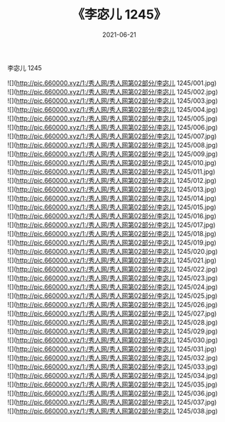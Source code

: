 ﻿---
layout: post
title:  《李宓儿 1245》
date:   2021-06-21
img: http://pic.660000.xyz/1:/秀人网/秀人网第02部分/李宓儿 1245/000.jpg
categories: [美女, 清纯, 唯美]
---

李宓儿 1245

  ![](http://pic.660000.xyz/1:/秀人网/秀人网第02部分/李宓儿 1245/001.jpg) <br> ![](http://pic.660000.xyz/1:/秀人网/秀人网第02部分/李宓儿 1245/002.jpg) <br> ![](http://pic.660000.xyz/1:/秀人网/秀人网第02部分/李宓儿 1245/003.jpg) <br> ![](http://pic.660000.xyz/1:/秀人网/秀人网第02部分/李宓儿 1245/004.jpg) <br> ![](http://pic.660000.xyz/1:/秀人网/秀人网第02部分/李宓儿 1245/005.jpg) <br> ![](http://pic.660000.xyz/1:/秀人网/秀人网第02部分/李宓儿 1245/006.jpg) <br> ![](http://pic.660000.xyz/1:/秀人网/秀人网第02部分/李宓儿 1245/007.jpg) <br> ![](http://pic.660000.xyz/1:/秀人网/秀人网第02部分/李宓儿 1245/008.jpg) <br> ![](http://pic.660000.xyz/1:/秀人网/秀人网第02部分/李宓儿 1245/009.jpg) <br> ![](http://pic.660000.xyz/1:/秀人网/秀人网第02部分/李宓儿 1245/010.jpg) <br> ![](http://pic.660000.xyz/1:/秀人网/秀人网第02部分/李宓儿 1245/011.jpg) <br> ![](http://pic.660000.xyz/1:/秀人网/秀人网第02部分/李宓儿 1245/012.jpg) <br> ![](http://pic.660000.xyz/1:/秀人网/秀人网第02部分/李宓儿 1245/013.jpg) <br> ![](http://pic.660000.xyz/1:/秀人网/秀人网第02部分/李宓儿 1245/014.jpg) <br> ![](http://pic.660000.xyz/1:/秀人网/秀人网第02部分/李宓儿 1245/015.jpg) <br> ![](http://pic.660000.xyz/1:/秀人网/秀人网第02部分/李宓儿 1245/016.jpg) <br> ![](http://pic.660000.xyz/1:/秀人网/秀人网第02部分/李宓儿 1245/017.jpg) <br> ![](http://pic.660000.xyz/1:/秀人网/秀人网第02部分/李宓儿 1245/018.jpg) <br> ![](http://pic.660000.xyz/1:/秀人网/秀人网第02部分/李宓儿 1245/019.jpg) <br> ![](http://pic.660000.xyz/1:/秀人网/秀人网第02部分/李宓儿 1245/020.jpg) <br> ![](http://pic.660000.xyz/1:/秀人网/秀人网第02部分/李宓儿 1245/021.jpg) <br> ![](http://pic.660000.xyz/1:/秀人网/秀人网第02部分/李宓儿 1245/022.jpg) <br> ![](http://pic.660000.xyz/1:/秀人网/秀人网第02部分/李宓儿 1245/023.jpg) <br> ![](http://pic.660000.xyz/1:/秀人网/秀人网第02部分/李宓儿 1245/024.jpg) <br> ![](http://pic.660000.xyz/1:/秀人网/秀人网第02部分/李宓儿 1245/025.jpg) <br> ![](http://pic.660000.xyz/1:/秀人网/秀人网第02部分/李宓儿 1245/026.jpg) <br> ![](http://pic.660000.xyz/1:/秀人网/秀人网第02部分/李宓儿 1245/027.jpg) <br> ![](http://pic.660000.xyz/1:/秀人网/秀人网第02部分/李宓儿 1245/028.jpg) <br> ![](http://pic.660000.xyz/1:/秀人网/秀人网第02部分/李宓儿 1245/029.jpg) <br> ![](http://pic.660000.xyz/1:/秀人网/秀人网第02部分/李宓儿 1245/030.jpg) <br> ![](http://pic.660000.xyz/1:/秀人网/秀人网第02部分/李宓儿 1245/031.jpg) <br> ![](http://pic.660000.xyz/1:/秀人网/秀人网第02部分/李宓儿 1245/032.jpg) <br> ![](http://pic.660000.xyz/1:/秀人网/秀人网第02部分/李宓儿 1245/033.jpg) <br> ![](http://pic.660000.xyz/1:/秀人网/秀人网第02部分/李宓儿 1245/034.jpg) <br> ![](http://pic.660000.xyz/1:/秀人网/秀人网第02部分/李宓儿 1245/035.jpg) <br> ![](http://pic.660000.xyz/1:/秀人网/秀人网第02部分/李宓儿 1245/036.jpg) <br> ![](http://pic.660000.xyz/1:/秀人网/秀人网第02部分/李宓儿 1245/037.jpg) <br> ![](http://pic.660000.xyz/1:/秀人网/秀人网第02部分/李宓儿 1245/038.jpg) <br>